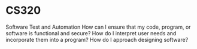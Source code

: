 # CS320
Software Test and Automation
How can I ensure that my code, program, or software is functional and secure?
How do I interpret user needs and incorporate them into a program?
How do I approach designing software?
